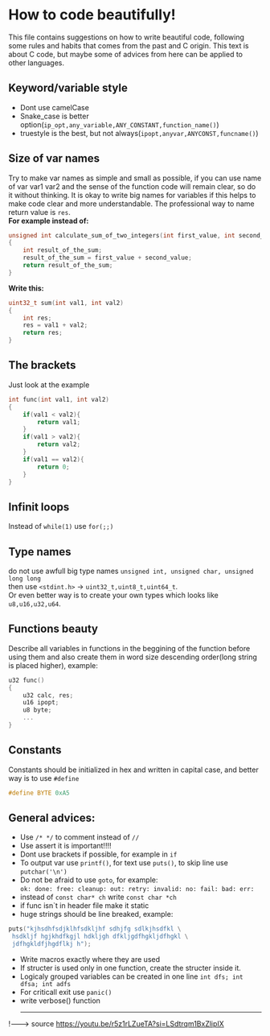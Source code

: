 # How to code beautifully!
This file contains suggestions on how to write beautiful code, following some rules and habits that comes from the past and C origin.
This text is about C code, but maybe some of advices from here can be applied to other languages.

## Keyword/variable style
- Dont use camelCase <br>
- Snake_case is better option(```ip_opt,any_variable,ANY_CONSTANT,function_name()```)<br>
- truestyle is the best, but not always(```ipopt,anyvar,ANYCONST,funcname()```)<br>

## Size of var names
Try to make var names as simple and small as possible, if you can use name of var 
var1 var2 and the sense of the function code will remain clear, so do it without thinking.
It is okay to write big names for variables if this helps to make code clear and more understandable. The professional way to name return value is `res`.
<br>
<b>For example instead of:</b> <br>
```C++
unsigned int calculate_sum_of_two_integers(int first_value, int second_value)
{
    int result_of_the_sum;
    result_of_the_sum = first_value + second_value;
    return result_of_the_sum;
}
```
<b>Write this:</b>
```C++
uint32_t sum(int val1, int val2)
{
    int res;
    res = val1 + val2;
    return res;
}
```

## The brackets
Just look at the example <br>
```C++
int func(int val1, int val2)
{
    if(val1 < val2){
        return val1;
    }
    if(val1 > val2){
        return val2;
    }
    if(val1 == val2){
        return 0;
    }
}
```

## Infinit loops
Instead of `while(1)` use `for(;;)`

## Type names
do not use awfull big type names `unsigned int, unsigned char, unsigned long long`<br>
then use `<stdint.h>` -> `uint32_t,uint8_t,uint64_t`.<br>
Or even better way is to create your own types which looks like `u8,u16,u32,u64`.

## Functions beauty
Describe all variables in functions in the beggining of the function before using them and also create them in word size descending order(long string is placed higher), example:<br>
```C++
u32 func()
{
    u32 calc, res;
    u16 ipopt;
    u8 byte;
    ...
}
```

## Constants
Constants should be initialized in hex and written in capital case, and better way is to use `#define`
<br>
```C++
#define BYTE 0xA5
```

## General advices:

- Use `/* */` to comment instead of `//`
- Use assert it is important!!!!
- Dont use brackets if possible, for example in `if`
- To output var use `printf()`, for text use `puts()`, to skip line use `putchar('\n')`
- Do not be afraid to use `goto`, for example:<br> `ok: done: free: cleanup: out: retry: invalid: no: fail: bad: err:`
- instead of `const char* ch` write `const char *ch`
- if func isn`t in header file make it static
- huge strings should be line breaked, example: <br>
```C++
puts("kjhsdhfsdjklhfsdkljhf sdhjfg sdlkjhsdfkl \
 hsdkljf hgjkhdfkgjl hdkljgh dfkljgdfhgkljdfhgkl \
 jdfhgkldfjhgdflkj h");
```
- Write macros exactly where they are used
- If structer is used only in one function, create the structer inside it.
- Logicaly grouped variables can be created in one line `int dfs; int dfsa; int adfs` 
- For criticall exit use `panic()`
- write verbose() function
  <hr>
!---> source https://youtu.be/r5z1rLZueTA?si=LSdtrqm1BxZlipIX
